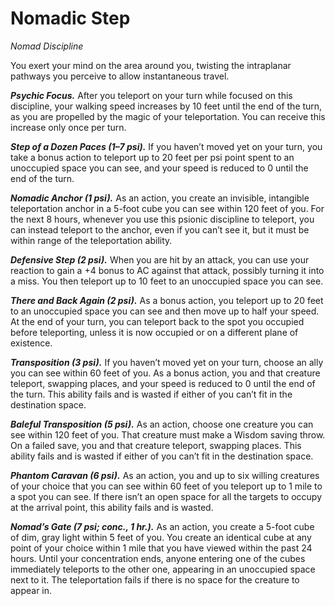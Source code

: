 # Nomadic Step
*Nomad Discipline*

You exert your mind on the area around you, twisting the intraplanar pathways you perceive to allow instantaneous travel.

***Psychic Focus.*** After you teleport on your turn while focused on this discipline, your walking speed increases by 10 feet until the end of the turn, as you are propelled by the magic of your teleportation. You can receive this increase only once per turn.

***Step of a Dozen Paces (1–7 psi).*** If you haven’t moved yet on your turn, you take a bonus action to teleport up to 20 feet per psi point spent to an unoccupied space you can see, and your speed is reduced to 0 until the end of the turn.

***Nomadic Anchor (1 psi).*** As an action, you create an invisible, intangible teleportation anchor in a 5-foot cube you can see within 120 feet of you. For the next 8 hours, whenever you use this psionic discipline to teleport, you can instead teleport to the anchor, even if you can’t see it, but it must be within range of the teleportation ability.

***Defensive Step (2 psi).*** When you are hit by an attack, you can use your reaction to gain a +4 bonus to AC against that attack, possibly turning it into a miss. You then teleport up to 10 feet to an unoccupied space you can see.

***There and Back Again (2 psi).*** As a bonus action, you teleport up to 20 feet to an unoccupied space you can see and then move up to half your speed. At the end of your turn, you can teleport back to the spot you occupied before teleporting, unless it is now occupied or on a different plane of existence.

***Transposition (3 psi).*** If you haven’t moved yet on your turn, choose an ally you can see within 60 feet of you. As a bonus action, you and that creature teleport, swapping places, and your speed is reduced to 0 until the end of the turn. This ability fails and is wasted if either of you can’t fit in the destination space.

***Baleful Transposition (5 psi).*** As an action, choose one creature you can see within 120 feet of you. That creature must make a Wisdom saving throw. On a failed save, you and that creature teleport, swapping places. This ability fails and is wasted if either of you can’t fit in the destination space.

***Phantom Caravan (6 psi).*** As an action, you and up to six willing creatures of your choice that you can see within 60 feet of you teleport up to 1 mile to a spot you can see. If there isn’t an open space for all the targets to occupy at the arrival point, this ability fails and is wasted.

***Nomad’s Gate (7 psi; conc., 1 hr.).*** As an action, you create a 5-foot cube of dim, gray light within 5 feet of you. You create an identical cube at any point of your choice within 1 mile that you have viewed within the past 24 hours. Until your concentration ends, anyone entering one of the cubes immediately teleports to the other one, appearing in an unoccupied space next to it. The teleportation fails if there is no space for the creature to appear in.
